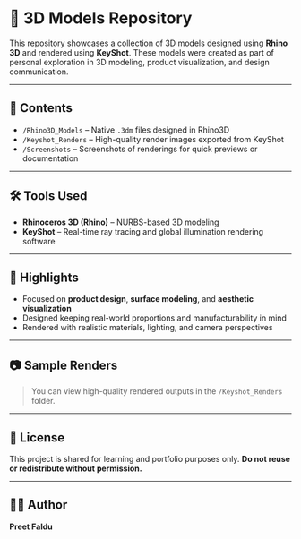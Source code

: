 # 🧱 3D Models Repository

This repository showcases a collection of 3D models designed using **Rhino 3D** and rendered using **KeyShot**. These models were created as part of personal exploration in 3D modeling, product visualization, and design communication.

---

## 📁 Contents

- `/Rhino3D_Models` – Native `.3dm` files designed in Rhino3D
- `/Keyshot_Renders` – High-quality render images exported from KeyShot
- `/Screenshots` – Screenshots of renderings for quick previews or documentation

---

## 🛠 Tools Used

- **Rhinoceros 3D (Rhino)** – NURBS-based 3D modeling
- **KeyShot** – Real-time ray tracing and global illumination rendering software

---

## 📌 Highlights

- Focused on **product design**, **surface modeling**, and **aesthetic visualization**
- Designed keeping real-world proportions and manufacturability in mind
- Rendered with realistic materials, lighting, and camera perspectives

---

## 📷 Sample Renders

> You can view high-quality rendered outputs in the `/Keyshot_Renders` folder.

---

## 📄 License

This project is shared for learning and portfolio purposes only. **Do not reuse or redistribute without permission.**

---

## 🙋‍♂️ Author

**Preet Faldu**  

